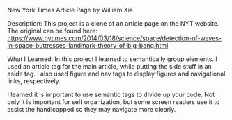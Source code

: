 New York Times Article Page by William Xia

Description:
This project is a clone of an article page on the NYT website. The original can be found here: https://www.nytimes.com/2014/03/18/science/space/detection-of-waves-in-space-buttresses-landmark-theory-of-big-bang.html

What I Learned:
In this project I learned to semantically group elements. I used an article tag for the main article, while putting the side stuff in an aside tag. I also used figure and nav tags to display figures and navigational links, respectively. 

I learned it is important to use semantic tags to divide up your code. Not only it is important for self organization, but some screen readers use it to assist the handicapped so they may navigate more clearly.